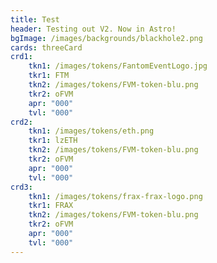 ```yaml
---
title: Test
header: Testing out V2. Now in Astro!
bgImage: /images/backgrounds/blackhole2.png
cards: threeCard
crd1:
    tkn1: /images/tokens/FantomEventLogo.jpg
    tkr1: FTM
    tkn2: /images/tokens/FVM-token-blu.png
    tkr2: oFVM
    apr: "000"
    tvl: "000"
crd2:
    tkn1: /images/tokens/eth.png
    tkr1: lzETH
    tkn2: /images/tokens/FVM-token-blu.png
    tkr2: oFVM
    apr: "000"
    tvl: "000"
crd3:
    tkn1: /images/tokens/frax-frax-logo.png
    tkr1: FRAX
    tkn2: /images/tokens/FVM-token-blu.png
    tkr2: oFVM
    apr: "000"
    tvl: "000"
---
```


